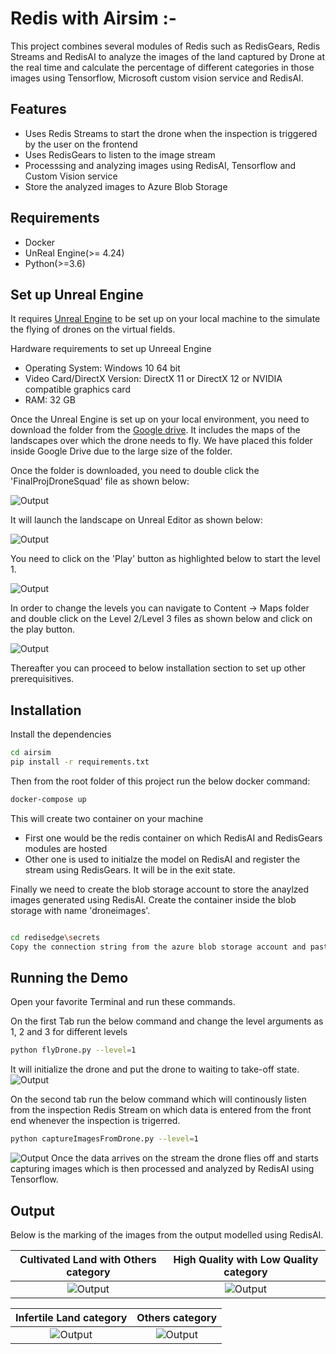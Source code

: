 # Redis with Airsim :-

This project combines several modules of Redis such as RedisGears, Redis Streams and RedisAI to analyze the images of the land captured by Drone at the real time and calculate the percentage of different categories in those images using Tensorflow, Microsoft custom vision service and RedisAI.

## Features

- Uses Redis Streams to start the drone when the inspection is triggered by the user on the frontend
- Uses RedisGears to listen to the image stream 
- Processsing and analyzing images using RedisAI, Tensorflow and Custom Vision service
- Store the analyzed images to Azure Blob Storage

## Requirements

- Docker
- UnReal Engine(>= 4.24)
- Python(>=3.6)

## Set up Unreal Engine
It requires [Unreal Engine](https://www.unrealengine.com/en-US/download) to be set up on your local machine to the simulate the flying of drones on the virtual fields.

Hardware requirements to set up Unreeal Engine

- Operating System: Windows 10 64 bit
- Video Card/DirectX Version: DirectX 11 or DirectX 12 or NVIDIA compatible graphics card
- RAM: 32 GB

Once the Unreal Engine is set up on your local environment, you need to download the folder from the [Google drive](https://drive.google.com/drive/folders/1gQwwpgchWg-XJDJ987QLkaIBY7J48LoE?usp=sharing). It includes the maps of the landscapes over which the drone needs to fly. We have placed this folder inside Google Drive due to the large size of the folder.

Once the folder is downloaded, you need to double click the 'FinalProjDroneSquad' file as shown below:

![Output](/Redis_Airsim/images/unrealengine.png)

It will launch the landscape on Unreal Editor as shown below:

![Output](/Redis_Airsim/images/maps.png)

You need to click on the 'Play' button as highlighted below to start the level 1.

![Output](/Redis_Airsim/images/mapsplay.png)

In order to change the levels you can navigate to Content -> Maps folder and double click on the Level 2/Level 3 files as shown below and click on the play button.

![Output](/Redis_Airsim/images/mapslevels.png)

Thereafter you can proceed to below installation section to set up other prerequisitives.

## Installation

Install the dependencies

```sh
cd airsim
pip install -r requirements.txt
```
Then from the root folder of this project run the below docker command:
```sh
docker-compose up
```
This will create two container on your machine

- First one would be the redis container on which RedisAI and RedisGears modules are hosted
- Other one is used to initialze the model on RedisAI and register the stream using RedisGears. It will be in the exit state.

Finally we need to create the blob storage account to store the anaylzed images generated using RedisAI. Create the container inside the blob storage with name 'droneimages'.
```sh

cd redisedge\secrets
Copy the connection string from the azure blob storage account and paste it on the 'azureblobsecret' file inside the folder.
```

## Running the Demo

Open your favorite Terminal and run these commands.

On the first Tab run the below command and change the level arguments as 1, 2 and 3 for different levels

```sh
python flyDrone.py --level=1
```
It will initialize the drone and put the drone to waiting to take-off state.
![Output](/Redis_Airsim/images/terminal1.png)


On the second tab run the below command which will continously listen from the inspection Redis Stream on which data is entered from the front end whenever the inspection is trigerred.
```sh
python captureImagesFromDrone.py --level=1
```
![Output](/Redis_Airsim/images/terminal2.png)
Once the data arrives on the stream the drone flies off and starts capturing images which is then processed and analyzed by RedisAI using Tensorflow.


## Output

Below is the marking of the images from the output modelled using RedisAI.

Cultivated Land with Others category           |  High Quality with Low Quality category
:------------------------------------:|:-------------------------:
![Output](/Redis_Airsim/images/cultivated_others.jpg) | ![Output](/Redis_Airsim/images/highquality_lowquality.jpg)

Infertile Land category           |  Others category
:------------------------------------:|:-------------------------:
![Output](/Redis_Airsim/images/infertile_land.jpg) | ![Output](/Redis_Airsim/images/other.jpg)
